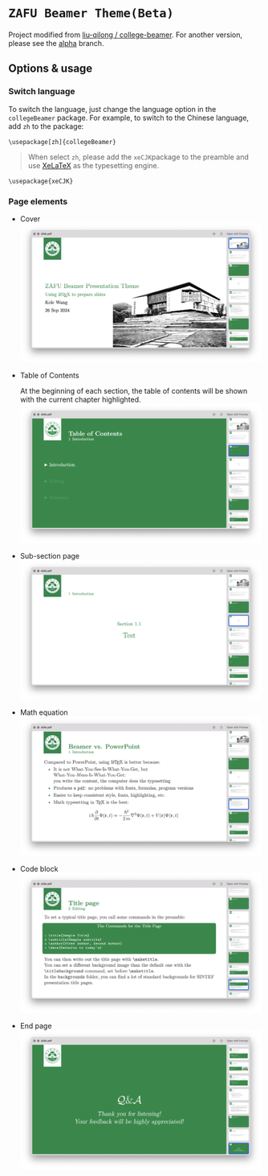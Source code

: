 # `ZAFU Beamer Theme(Beta)`

Project modified from [liu-qilong
/
college-beamer](https://github.com/liu-qilong/college-beamer).
For another version, please see the [alpha](https://github.com/ke1ewang/ZAFU-Beamer-Theme/tree/alpha) branch.


## Options & usage

### Switch language

To switch the language, just change the language option in the `collegeBeamer` package. For example, to switch to the Chinese language, add `zh` to the package:

```
\usepackage[zh]{collegeBeamer}
```

> When select `zh`, please add the `xeCJK`package to the preamble and use [XeLaTeX](https://www.overleaf.com/learn/latex/XeLaTeX) as the typesetting engine.

```
\usepackage{xeCJK}
```

### Page elements
- Cover
![cover](./gallery/slide/cover.png)
- Table of Contents

  At the beginning of each section, the table of contents will be shown with the current chapter highlighted.
![toc](./gallery/slide/table-of-contents.png)
- Sub-section page
![ssec](./gallery/slide/sub-section.png)
- Math equation
![math](./gallery/slide/math-equation.png)
- Code block
![code](./gallery/slide/code-block.png)
- End page
![end](./gallery/slide/end.png)
